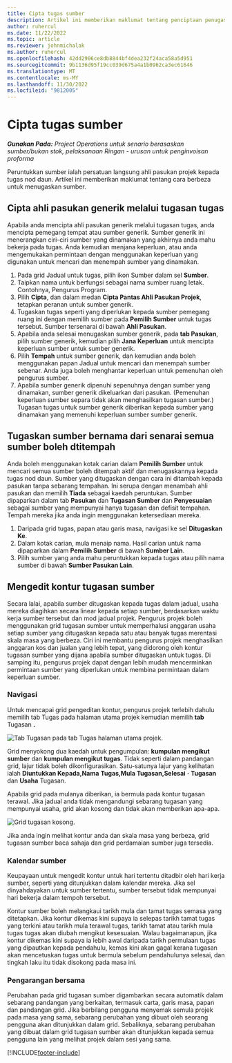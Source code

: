 ```yaml
---
title: Cipta tugas sumber
description: Artikel ini memberikan maklumat tentang penciptaan penugasan tugas generik dan dinamakan.
author: ruhercul
ms.date: 11/22/2022
ms.topic: article
ms.reviewer: johnmichalak
ms.author: ruhercul
ms.openlocfilehash: 42dd2906ce8db8844bf4dea232f24aca58a5d951
ms.sourcegitcommit: 9b1136d95f19cc039d675a4a1b0962ca3ec61646
ms.translationtype: MT
ms.contentlocale: ms-MY
ms.lasthandoff: 11/30/2022
ms.locfileid: "9812005"
---
```

# <a name="create-resource-assignments"></a>Cipta tugas sumber

_**Gunakan Pada:** Project Operations untuk senario berasaskan sumber/bukan stok, pelaksanaan Ringan - urusan untuk penginvoisan proforma_


Peruntukkan sumber ialah persatuan langsung ahli pasukan projek kepada tugas nod daun. Artikel ini memberikan maklumat tentang cara berbeza untuk menugaskan sumber.

## <a name="create-a-generic-team-member-through-task-assignment"></a>Cipta ahli pasukan generik melalui tugasan tugas


Apabila anda mencipta ahli pasukan generik melalui tugasan tugas, anda mencipta pemegang tempat atau sumber generik. Sumber generik ini menerangkan ciri-ciri sumber yang dinamakan yang akhirnya anda mahu bekerja pada tugas. Anda kemudian menjana keperluan, atau anda mengemukakan permintaan dengan menggunakan keperluan yang digunakan untuk mencari dan menempah sumber yang dinamakan.

1. Pada grid Jadual untuk tugas, pilih ikon Sumber dalam sel **Sumber**.
2. Taipkan nama untuk berfungsi sebagai nama sumber ruang letak. Contohnya, Pengurus Program.
3. Pilih **Cipta**, dan dalam medan **Cipta Pantas Ahli Pasukan Projek**, tetapkan peranan untuk sumber generik.
4. Tugaskan tugas seperti yang diperlukan kepada sumber pemegang ruang ini dengan memilih sumber pada **Pemilih Sumber** untuk tugas tersebut. Sumber tersenarai di bawah **Ahli Pasukan**.
5. Apabila anda selesai menugaskan sumber generik, pada **tab Pasukan**, pilih sumber generik, kemudian pilih **Jana Keperluan** untuk mencipta keperluan sumber untuk sumber generik.
6. Pilih **Tempah** untuk sumber generik, dan kemudian anda boleh menggunakan papan Jadual untuk mencari dan menempah sumber sebenar. Anda juga boleh menghantar keperluan untuk pemenuhan oleh pengurus sumber.
7. Apabila sumber generik dipenuhi sepenuhnya dengan sumber yang dinamakan, sumber generik dikeluarkan dari pasukan. (Pemenuhan keperluan sumber separa tidak akan menghasilkan tugasan sumber.) Tugasan tugas untuk sumber generik diberikan kepada sumber yang dinamakan yang memenuhi keperluan sumber sumber generik.

## <a name="assign-a-named-resource-from-the-list-of-all-bookable-resources"></a>Tugaskan sumber bernama dari senarai semua sumber boleh dtitempah

Anda boleh menggunakan kotak carian dalam **Pemilih Sumber** untuk mencari semua sumber boleh ditempah aktif dan menugaskannya kepada tugas nod daun. Sumber yang ditugaskan dengan cara ini ditambah kepada pasukan tanpa sebarang tempahan. Ini serupa dengan menambah ahli pasukan dan memilih **Tiada** sebagai kaedah peruntukan. Sumber dipaparkan dalam tab **Pasukan** dan **Tugasan Sumber** dan **Penyesuaian** sebagai sumber yang mempunyai hanya tugasan dan defisit tempahan. Tempah mereka jika anda ingin menggunakan ketersediaan mereka.

1. Daripada grid tugas, papan atau garis masa, navigasi ke sel **Ditugaskan Ke**.
2. Dalam kotak carian, mula menaip nama. Hasil carian untuk nama dipaparkan dalam **Pemilih Sumber** di bawah **Sumber Lain**.
3. Pilih sumber yang anda mahu peruntukkan kepada tugas atau pilih nama sumber di bawah **Sumber Pasukan Lain**.

## <a name="editing-resource-assignment-contours"></a>Mengedit kontur tugasan sumber

Secara lalai, apabila sumber ditugaskan kepada tugas dalam jadual, usaha mereka diagihkan secara linear kepada setiap sumber, berdasarkan waktu kerja sumber tersebut dan mod jadual projek. Pengurus projek boleh menggunakan grid tugasan sumber untuk memperhalusi anggaran usaha setiap sumber yang ditugaskan kepada satu atau banyak tugas merentasi skala masa yang berbeza. Ciri ini membantu pengurus projek menghasilkan anggaran kos dan jualan yang lebih tepat, yang didorong oleh kontur tugasan sumber yang dijana apabila sumber ditugaskan untuk tugas. Di samping itu, pengurus projek dapat dengan lebih mudah mencerminkan permintaan sumber yang diperlukan untuk membina permintaan dalam keperluan sumber.

### <a name="navigation"></a>Navigasi

Untuk mencapai grid pengeditan kontur, pengurus projek terlebih dahulu memilih tab Tugas pada halaman utama projek kemudian memilih **tab** Tugasan **.** 

![Tab Tugasan pada tab Tugas halaman utama projek.](media/AssignmentGrid.png)

Grid menyokong dua kaedah untuk pengumpulan: **kumpulan mengikut sumber** dan **kumpulan mengikut tugas**. Tidak seperti dalam pandangan grid, lajur tidak boleh dikonfigurasikan. Satu-satunya lajur yang kelihatan ialah **Diuntukkan Kepada,Nama** **Tugas,Mula Tugasan,Selesai** **·** **Tugasan** dan **Usaha** Tugasan.

Apabila grid pada mulanya diberikan, ia bermula pada kontur tugasan terawal. Jika jadual anda tidak mengandungi sebarang tugasan yang mempunyai usaha, grid akan kosong dan tidak akan memberikan apa-apa.

![Grid tugasan kosong.](media/emptyassignmentgrid.png)

Jika anda ingin melihat kontur anda dan skala masa yang berbeza, grid tugasan sumber baca sahaja dan grid perdamaian sumber juga tersedia.

### <a name="resource-calendars"></a>Kalendar sumber

Keupayaan untuk mengedit kontur untuk hari tertentu ditadbir oleh hari kerja sumber, seperti yang ditunjukkan dalam kalendar mereka. Jika sel dinyahdayakan untuk sumber tertentu, sumber tersebut tidak mempunyai hari bekerja dalam tempoh tersebut.

Kontur sumber boleh melangkaui tarikh mula dan tamat tugas semasa yang ditetapkan. Jika kontur dikemas kini supaya ia selepas tarikh tamat tugas yang terkini atau tarikh mula terawal tugas, tarikh tamat atau tarikh mula tugas tugas akan diubah mengikut kesesuaian. Walau bagaimanapun, jika kontur dikemas kini supaya ia lebih awal daripada tarikh permulaan tugas yang dipautkan kepada pendahulu, kemas kini akan gagal kerana tugasan akan mencetuskan tugas untuk bermula sebelum pendahulunya selesai, dan tingkah laku itu tidak disokong pada masa ini.

### <a name="co-authoring"></a>Pengarangan bersama

Perubahan pada grid tugasan sumber digambarkan secara automatik dalam sebarang pandangan yang berkaitan, termasuk carta, garis masa, papan dan pandangan grid. Jika berbilang pengguna menyemak semula projek pada masa yang sama, sebarang perubahan yang dibuat oleh seorang pengguna akan ditunjukkan dalam grid. Sebaliknya, sebarang perubahan yang dibuat dalam grid tugasan sumber akan ditunjukkan kepada semua pengguna lain yang melihat projek dalam sesi yang sama.

[!INCLUDE[footer-include](../includes/footer-banner.md)]

